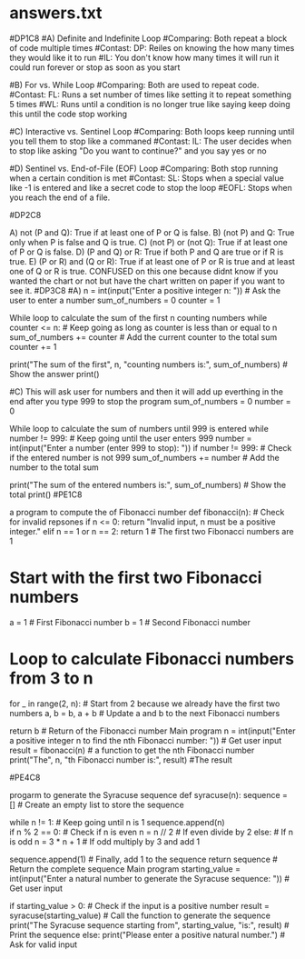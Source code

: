 # answers.txt
#DP1C8 #A) Definite and Indefinite Loop #Comparing: Both repeat a block of code multiple times #Contast: DP: Reiles on knowing the how many times they would like it to run #IL: You don't know how many times it will run it could run forever or stop as soon as you start

#B) For vs. While Loop #Comparing: Both are used to repeat code. #Contast: FL: Runs a set number of times like setting it to repeat something 5 times #WL: Runs until a condition is no longer true like saying keep doing this until the code stop working

#C) Interactive vs. Sentinel Loop #Comparing: Both loops keep running until you tell them to stop like a commaned #Contast: IL: The user decides when to stop like asking "Do you want to continue?" and you say yes or no

#D) Sentinel vs. End-of-File (EOF) Loop #Comparing: Both stop running when a certain condition is met #Contast: SL: Stops when a special value like -1 is entered and like a secret code to stop the loop #EOFL: Stops when you reach the end of a file.

#DP2C8

A) not (P and Q): True if at least one of P or Q is false.
B) (not P) and Q: True only when P is false and Q is true.
C) (not P) or (not Q): True if at least one of P or Q is false.
D) (P and Q) or R: True if both P and Q are true or if R is true.
E) (P or R) and (Q or R): True if at least one of P or R is true and at least one of Q or R is true.
CONFUSED on this one because didnt know if you wanted the chart or not but have the chart written on paper if you want to see it.
#DP3C8 #A) n = int(input("Enter a positive integer n: ")) # Ask the user to enter a number sum_of_numbers = 0
counter = 1

While loop to calculate the sum of the first n counting numbers
while counter <= n: # Keep going as long as counter is less than or equal to n sum_of_numbers += counter # Add the current counter to the total sum counter += 1

print("The sum of the first", n, "counting numbers is:", sum_of_numbers) # Show the answer print()

#C) This will ask user for numbers and then it will add up everthing in the end after you type 999 to stop the program sum_of_numbers = 0
number = 0

While loop to calculate the sum of numbers until 999 is entered
while number != 999: # Keep going until the user enters 999 number = int(input("Enter a number (enter 999 to stop): "))
if number != 999: # Check if the entered number is not 999 sum_of_numbers += number # Add the number to the total sum

print("The sum of the entered numbers is:", sum_of_numbers) # Show the total print() #PE1C8

a program to compute the of Fibonacci number
def fibonacci(n): # Check for invalid repsones if n <= 0: return "Invalid input, n must be a positive integer." elif n == 1 or n == 2: return 1 # The first two Fibonacci numbers are 1

# Start with the first two Fibonacci numbers
a = 1  # First Fibonacci number
b = 1  # Second Fibonacci number

# Loop to calculate Fibonacci numbers from 3 to n
for _ in range(2, n):  # Start from 2 because we already have the first two numbers
    a, b = b, a + b  # Update a and b to the next Fibonacci numbers

return b  # Return of the Fibonacci number
Main program
n = int(input("Enter a positive integer n to find the nth Fibonacci number: ")) # Get user input result = fibonacci(n) # a function to get the nth Fibonacci number print("The", n, "th Fibonacci number is:", result) #The result

#PE4C8

progarm to generate the Syracuse sequence
def syracuse(n): sequence = [] # Create an empty list to store the sequence

while n != 1:  # Keep going until n is 1
    sequence.append(n)  
    if n % 2 == 0:  # Check if n is even
        n = n // 2  # If even divide by 2
    else:  # If n is odd
        n = 3 * n + 1  # If odd multiply by 3 and add 1

sequence.append(1)  # Finally, add 1 to the sequence
return sequence  # Return the complete sequence
Main program
starting_value = int(input("Enter a natural number to generate the Syracuse sequence: ")) # Get user input

if starting_value > 0: # Check if the input is a positive number result = syracuse(starting_value) # Call the function to generate the sequence print("The Syracuse sequence starting from", starting_value, "is:", result) # Print the sequence else: print("Please enter a positive natural number.") # Ask for valid input
